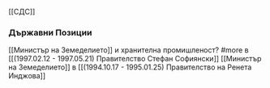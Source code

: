 [[СДС]]

### Държавни Позиции
[[Министър на Земеделието]] и хранителна промишленост? #more в [[(1997.02.12 - 1997.05.21) Правителство Стефан Софиянски]]
[[Министър на Земеделието]] в [[(1994.10.17 - 1995.01.25) Правителство на Ренета Инджова]]
